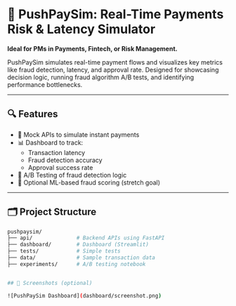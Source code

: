 # 🚀 PushPaySim: Real-Time Payments Risk & Latency Simulator

**Ideal for PMs in Payments, Fintech, or Risk Management.**

PushPaySim simulates real-time payment flows and visualizes key metrics like fraud detection, latency, and approval rate. Designed for showcasing decision logic, running fraud algorithm A/B tests, and identifying performance bottlenecks.

---

## 🔍 Features

- 🧪 Mock APIs to simulate instant payments
- 📊 Dashboard to track:
  - Transaction latency
  - Fraud detection accuracy
  - Approval success rate
- 🔀 A/B Testing of fraud detection logic
- 🧠 Optional ML-based fraud scoring (stretch goal)

---

## 🗂️ Project Structure

```bash
pushpaysim/
├── api/              # Backend APIs using FastAPI
├── dashboard/        # Dashboard (Streamlit)
├── tests/            # Simple tests
├── data/             # Sample transaction data
├── experiments/      # A/B testing notebook


## 📸 Screenshots (optional)

![PushPaySim Dashboard](dashboard/screenshot.png)

